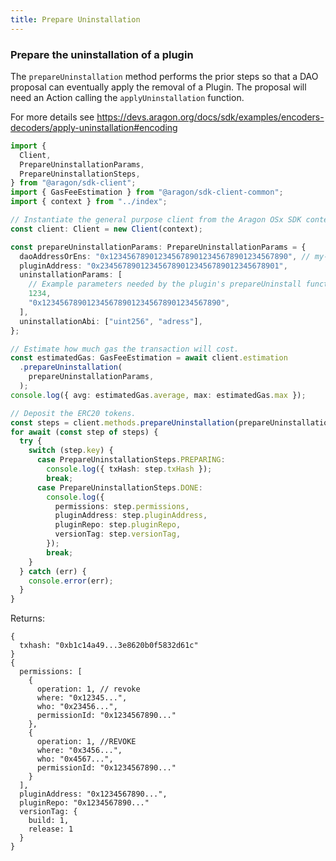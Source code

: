 ```yaml
---
title: Prepare Uninstallation
---
```


### Prepare the uninstallation of a plugin

The `prepareUninstallation` method performs the prior steps so that a DAO proposal can eventually apply the removal of a Plugin.
The proposal will need an Action calling the `applyUninstallation` function.

For more details see https://devs.aragon.org/docs/sdk/examples/encoders-decoders/apply-uninstallation#encoding

```ts
import {
  Client,
  PrepareUninstallationParams,
  PrepareUninstallationSteps,
} from "@aragon/sdk-client";
import { GasFeeEstimation } from "@aragon/sdk-client-common";
import { context } from "../index";

// Instantiate the general purpose client from the Aragon OSx SDK context.
const client: Client = new Client(context);

const prepareUninstallationParams: PrepareUninstallationParams = {
  daoAddressOrEns: "0x1234567890123456789012345678901234567890", // my-dao.dao.eth
  pluginAddress: "0x2345678901234567890123456789012345678901",
  uninstallationParams: [
    // Example parameters needed by the plugin's prepareUninstall function
    1234,
    "0x1234567890123456789012345678901234567890",
  ],
  uninstallationAbi: ["uint256", "adress"],
};

// Estimate how much gas the transaction will cost.
const estimatedGas: GasFeeEstimation = await client.estimation
  .prepareUninstallation(
    prepareUninstallationParams,
  );
console.log({ avg: estimatedGas.average, max: estimatedGas.max });

// Deposit the ERC20 tokens.
const steps = client.methods.prepareUninstallation(prepareUninstallationParams);
for await (const step of steps) {
  try {
    switch (step.key) {
      case PrepareUninstallationSteps.PREPARING:
        console.log({ txHash: step.txHash });
        break;
      case PrepareUninstallationSteps.DONE:
        console.log({
          permissions: step.permissions,
          pluginAddress: step.pluginAddress,
          pluginRepo: step.pluginRepo,
          versionTag: step.versionTag,
        });
        break;
    }
  } catch (err) {
    console.error(err);
  }
}
```


Returns:
```tsx
{
  txhash: "0xb1c14a49...3e8620b0f5832d61c"
}
{
  permissions: [
    {
      operation: 1, // revoke
      where: "0x12345...",
      who: "0x23456...",
      permissionId: "0x1234567890..."
    },
    {
      operation: 1, //REVOKE
      where: "0x3456...",
      who: "0x4567...",
      permissionId: "0x1234567890..."
    }
  ],
  pluginAddress: "0x1234567890...",
  pluginRepo: "0x1234567890..."
  versionTag: {
    build: 1,
    release: 1
  }
}
```